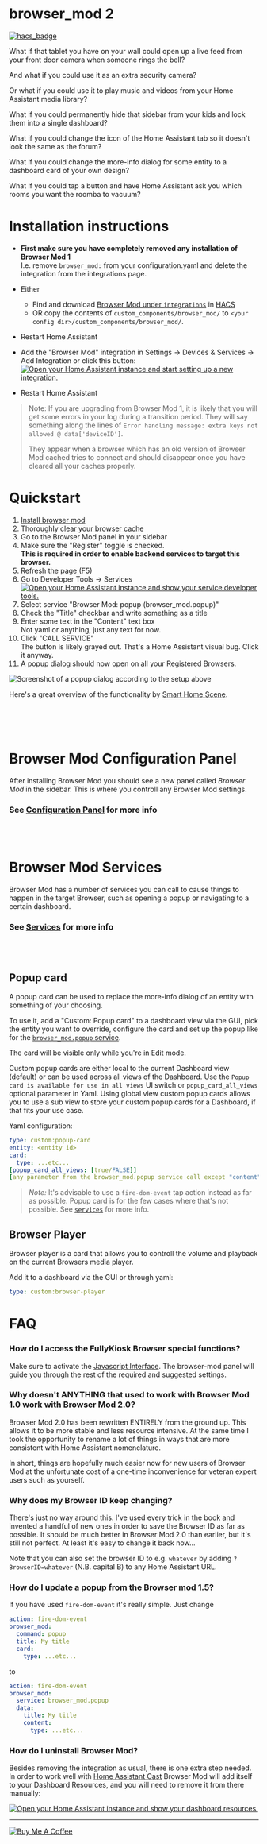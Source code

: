 # browser_mod 2

[![hacs_badge](https://img.shields.io/badge/HACS-Default-orange.svg)](https://github.com/custom-components/hacs)

What if that tablet you have on your wall could open up a live feed from your front door camera when someone rings the bell?

And what if you could use it as an extra security camera?

Or what if you could use it to play music and videos from your Home Assistant media library?

What if you could permanently hide that sidebar from your kids and lock them into a single dashboard?

What if you could change the icon of the Home Assistant tab so it doesn't look the same as the forum?

What if you could change the more-info dialog for some entity to a dashboard card of your own design?

What if you could tap a button and have Home Assistant ask you which rooms you want the roomba to vacuum?

# Installation instructions

- **First make sure you have completely removed any installation of Browser Mod 1** \
  I.e. remove `browser_mod:` from your configuration.yaml and delete the integration from the integrations page.

- Either

  - Find and download [Browser Mod under `integrations`](https://my.home-assistant.io/redirect/hacs_repository/?owner=thomasloven&repository=hass-browser_mod) in [HACS](https://hacs.xyz)
  - OR copy the contents of `custom_components/browser_mod/` to `<your config dir>/custom_components/browser_mod/`.

- Restart Home Assistant

- Add the "Browser Mod" integration in Settings -> Devices & Services -> Add Integration or click this button: [![Open your Home Assistant instance and start setting up a new integration.](https://my.home-assistant.io/badges/config_flow_start.svg)](https://my.home-assistant.io/redirect/config_flow_start/?domain=browser_mod)

- Restart Home Assistant

> Note: If you are upgrading from Browser Mod 1, it is likely that you will get some errors in your log during a transition period. They will say something along the lines of `Error handling message: extra keys not allowed @ data['deviceID']`.
>
> They appear when a browser which has an old version of Browser Mod cached tries to connect and should disappear once you have cleared all your caches properly.


# Quickstart

1. [Install browser mod](#installation-instructions)
2. Thoroughly [clear your browser cache](https://github.com/thomasloven/hass-config/wiki/Clearing-your-browser-cache)
3. Go to the Browser Mod panel in your sidebar
4. Make sure the "Register" toggle is checked.\
  **This is required in order to enable backend services to target this browser.**
5. Refresh the page (F5)
6. Go to Developer Tools -> Services [![Open your Home Assistant instance and show your service developer tools.](https://my.home-assistant.io/badges/developer_services.svg)](https://my.home-assistant.io/redirect/developer_services/)
7. Select service "Browser Mod: popup (browser_mod.popup)"
8. Check the "Title" checkbar and write something as a title
9. Enter some text in the "Content" text box\
  Not yaml or anything, just any text for now.
10. Click "CALL SERVICE" \
  The button is likely grayed out. That's a Home Assistant visual bug. Click it anyway.
11. A popup dialog should now open on all your Registered Browsers.

![Screenshot of a popup dialog according to the setup above](https://user-images.githubusercontent.com/1299821/188604118-ed2ad79c-0286-4392-b7be-cbc9c3f2ffd8.png)


Here's a great overview of the functionality by [Smart Home Scene](https://smarthomescene.com/guides/how-to-setup-browser-mod-2-0-in-home-assistant/).


\
&nbsp; \
&nbsp;

# Browser Mod Configuration Panel

After installing Browser Mod you should see a new panel called _Browser Mod_ in the sidebar. This is where you controll any Browser Mod settings.

### See [Configuration Panel](documentation/configuration-panel.md) for more info
\
&nbsp;

# Browser Mod Services

Browser Mod has a number of services you can call to cause things to happen in the target Browser, such as opening a popup or navigating to a certain dashboard.

### See [Services](documentation/services.md) for more info
\
&nbsp;


## Popup card

A popup card can be used to replace the more-info dialog of an entity with something of your choosing.

To use it, add a "Custom: Popup card" to a dashboard view via the GUI, pick the entity you want to override, configure the card and set up the popup like for the [`browser_mod.popup` service](documentation/services.md).

The card will be visible only while you're in Edit mode.

Custom popup cards are either local to the current Dashboard view (default) or can be used across all views of the Dashboard. Use the `Popup card is available for use in all views` UI switch or `popup_card_all_views` optional parameter in Yaml. Using global view custom popup cards allows you to use a sub view to store your custom popup cards for a Dashboard, if that fits your use case.

Yaml configuration:

```yaml
type: custom:popup-card
entity: <entity id>
card:
  type: ...etc...
[popup_card_all_views: [true/FALSE]]
[any parameter from the browser_mod.popup service call except "content"]
```

> *Note:* It's advisable to use a `fire-dom-event` tap action instead as far as possible. Popup card is for the few cases where that's not possible. See [`services`](documentation/services.md) for more info.

## Browser Player

Browser player is a card that allows you to controll the volume and playback on the current Browsers media player.

Add it to a dashboard via the GUI or through yaml:

```yaml
type: custom:browser-player
```


# FAQ

### **How do I access the FullyKiosk Browser special functions?**

Make sure to activate the [Javascript Interface](https://www.fully-kiosk.com/en/#websiteintegration).
The browser-mod panel will guide you through the rest of the required and suggested settings.

### **Why doesn't ANYTHING that used to work with Browser Mod 1.0 work with Browser Mod 2.0?**

Browser Mod 2.0 has been rewritten ENTIRELY from the ground up. This allows it to be more stable and less resource intensive. At the same time I took the opportunity to rename a lot of things in ways that are more consistent with Home Assistant nomenclature.

In short, things are hopefully much easier now for new users of Browser Mod at the unfortunate cost of a one-time inconvenience for veteran expert users such as yourself.


### **Why does my Browser ID keep changing?**
There's just no way around this. I've used every trick in the book and invented a handful of new ones in order to save the Browser ID as far as possible. It should be much better in Browser Mod 2.0 than earlier, but it's still not perfect. At least it's easy to change it back now...

Note that you can also set the browser ID to e.g. `whatever` by adding `?BrowserID=whatever` (N.B. capital B) to any Home Assistant URL.


### **How do I update a popup from the Browser mod 1.5?**
If you have used `fire-dom-event` it's really simple. Just change

```yaml
action: fire-dom-event
browser_mod:
  command: popup
  title: My title
  card:
    type: ...etc...
```

to

```yaml
action: fire-dom-event
browser_mod:
  service: browser_mod.popup
  data:
    title: My title
    content:
      type: ...etc...
```

### **How do I uninstall Browser Mod?**
Besides removing the integration as usual, there is one extra step needed.
In order to work well with [Home Assistant Cast](https://www.home-assistant.io/integrations/cast/#home-assistant-cast) Browser Mod will add itself to your Dashboard Resources, and you will need to remove it from there manually:

[![Open your Home Assistant instance and show your dashboard resources.](https://my.home-assistant.io/badges/lovelace_resources.svg)](https://my.home-assistant.io/redirect/lovelace_resources/)

---

<a href="https://www.buymeacoffee.com/uqD6KHCdJ" target="_blank"><img src="https://www.buymeacoffee.com/assets/img/custom_images/white_img.png" alt="Buy Me A Coffee" style="height: auto !important;width: auto !important;" ></a>
